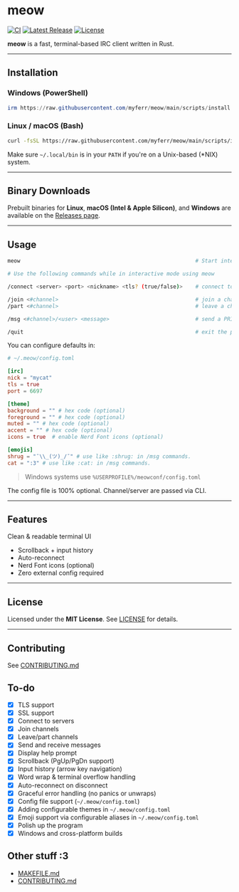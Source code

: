 # meow
[![CI](https://github.com/myferr/meow/actions/workflows/release.yml/badge.svg)](https://github.com/myferr/meow/actions/workflows/release.yml)
[![Latest Release](https://img.shields.io/github/v/release/myferr/meow?label=latest&style=flat-square)](https://github.com/myferr/meow/releases/latest)
[![License](https://img.shields.io/github/license/myferr/meow?style=flat-square)](LICENSE)

**meow** is a fast, terminal-based IRC client written in Rust.

---

## Installation

### Windows (PowerShell)

```powershell
irm https://raw.githubusercontent.com/myferr/meow/main/scripts/install.ps1 | iex
```

### Linux / macOS (Bash)

```bash
curl -fsSL https://raw.githubusercontent.com/myferr/meow/main/scripts/install.sh | bash
```

Make sure `~/.local/bin` is in your `PATH` if you're on a Unix-based (*NIX) system.

---

## Binary Downloads

Prebuilt binaries for **Linux**, **macOS (Intel & Apple Silicon)**, and **Windows** are available on the [Releases page](https://github.com/myferr/meow/releases/latest).

---

## Usage

```bash
meow                                                       # Start interactive experience

# Use the following commands while in interactive mode using meow

/connect <server> <port> <nickname> <tls? (true/false)>    # connect to a server, you can configure a default port, nick, and TLS option if you don't want to fill it out.

/join <#channel>                                           # join a channel
/part <#channel>                                           # leave a channel

/msg <#channel>/<user> <message>                           # send a PRIVMSG to a channel or user.

/quit                                                      # exit the program
```

You can configure defaults in:

```toml
# ~/.meow/config.toml

[irc]
nick = "mycat"
tls = true
port = 6697

[theme]
background = "" # hex code (optional)
foreground = "" # hex code (optional)
muted = "" # hex code (optional)
accent = "" # hex code (optional)
icons = true  # enable Nerd Font icons (optional)

[emojis]
shrug = "¯\\_(ツ)_/¯" # use like :shrug: in /msg commands.
cat = ":3" # use like :cat: in /msg commands.
```
> Windows systems use `%USERPROFILE%/meowconf/config.toml`

The config file is 100% optional. Channel/server are passed via CLI.

---

## Features

 Clean & readable terminal UI
*  Scrollback + input history
* Auto-reconnect
* Nerd Font icons (optional)
* Zero external config required

---

## License

Licensed under the **MIT License**.
See [LICENSE](LICENSE) for details.

---

## Contributing

See [CONTRIBUTING.md](CONTRIBUTING.md)

## To-do

- [x] TLS support
- [x] SSL support
- [x] Connect to servers
- [x] Join channels
- [x] Leave/part channels
- [x] Send and receive messages
- [x] Display help prompt
- [x] Scrollback (PgUp/PgDn support)
- [x] Input history (arrow key navigation)
- [x] Word wrap & terminal overflow handling
- [x] Auto-reconnect on disconnect
- [x] Graceful error handling (no panics or unwraps)
- [x] Config file support (`~/.meow/config.toml`)
- [x] Adding configurable themes in `~/.meow/config.toml`
- [x] Emoji support via configurable aliases in `~/.meow/config.toml`
- [x] Polish up the program
- [x] Windows and cross-platform builds

## Other stuff :3
* [MAKEFILE.md](MAKEFILE.md)
* [CONTRIBUTING.md](CONTRIBUTING.md)

